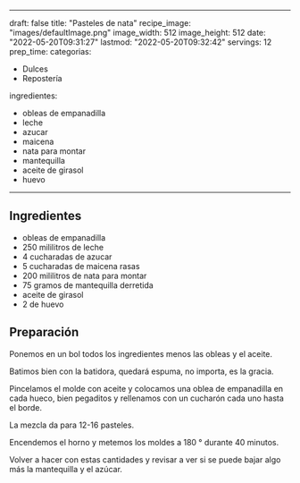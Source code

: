 
---
draft: false
title: "Pasteles de nata"
recipe_image: "images/defaultImage.png"
image_width: 512
image_height: 512
date: "2022-05-20T09:31:27"
lastmod: "2022-05-20T09:32:42"
servings: 12
prep_time: 
categorias:
  - Dulces
  - Repostería

ingredientes:
  - obleas de empanadilla
  - leche
  - azucar
  - maicena
  - nata para montar
  - mantequilla
  - aceite de girasol
  - huevo
---

## Ingredientes
- obleas de empanadilla
- 250 mililitros de leche
- 4 cucharadas de azucar
- 5 cucharadas de maicena rasas
- 200 mililitros de nata para montar
- 75 gramos de mantequilla derretida
- aceite de girasol
- 2  de huevo

## Preparación
Ponemos en un bol todos los ingredientes menos las obleas y el aceite. 

Batimos bien con la batidora, quedará espuma, no importa, es la gracia.

Pincelamos el molde con aceite y colocamos una oblea de empanadilla en cada hueco, bien pegaditos y rellenamos con un cucharón cada uno hasta el borde. 

La mezcla da para 12-16 pasteles.

Encendemos el horno y metemos los moldes a 180 ° durante 40 minutos. 



Volver a hacer con estas cantidades y revisar a ver si se puede bajar algo más la mantequilla y el azúcar.


